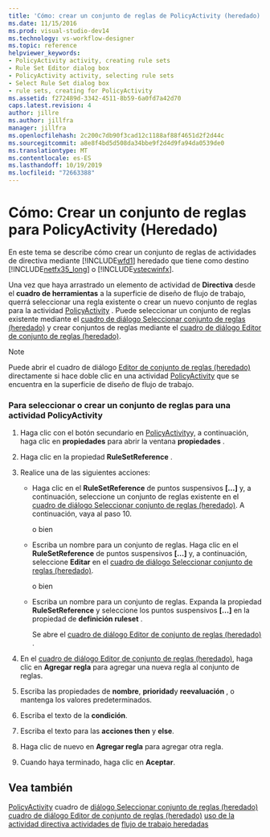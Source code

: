 ```yaml
---
title: 'Cómo: crear un conjunto de reglas de PolicyActivity (heredado) | Microsoft Docs'
ms.date: 11/15/2016
ms.prod: visual-studio-dev14
ms.technology: vs-workflow-designer
ms.topic: reference
helpviewer_keywords:
- PolicyActivity activity, creating rule sets
- Rule Set Editor dialog box
- PolicyActivity activity, selecting rule sets
- Select Rule Set dialog box
- rule sets, creating for PolicyActivity
ms.assetid: f272489d-3342-4511-8b59-6a0fd7a42d70
caps.latest.revision: 4
author: jillre
ms.author: jillfra
manager: jillfra
ms.openlocfilehash: 2c200c7db90f3cad12c1188af88f4651d2f2d44c
ms.sourcegitcommit: a8e8f4bd5d508da34bbe9f2d4d9fa94da0539de0
ms.translationtype: MT
ms.contentlocale: es-ES
ms.lasthandoff: 10/19/2019
ms.locfileid: "72663388"
---
```

# <a name="how-to-create-a-policyactivity-rule-set-legacy"></a>Cómo: Crear un conjunto de reglas para PolicyActivity (Heredado)
En este tema se describe cómo crear un conjunto de reglas de actividades de directiva mediante [!INCLUDE[wfd1](../includes/wfd1-md.md)] heredado que tiene como destino [!INCLUDE[netfx35_long](../includes/netfx35-long-md.md)] o [!INCLUDE[vstecwinfx](../includes/vstecwinfx-md.md)].

 Una vez que haya arrastrado un elemento de actividad de **Directiva** desde el **cuadro de herramientas** a la superficie de diseño de flujo de trabajo, querrá seleccionar una regla existente o crear un nuevo conjunto de reglas para la actividad [PolicyActivity](http://go.microsoft.com/fwlink?LinkID=65019) . Puede seleccionar un conjunto de reglas existente mediante el [cuadro de diálogo Seleccionar conjunto de reglas (heredado)](../workflow-designer/select-rule-set-dialog-box-legacy.md) y crear conjuntos de reglas mediante el [cuadro de diálogo Editor de conjunto de reglas (heredado)](../workflow-designer/rule-set-editor-dialog-box-legacy.md).

> [!NOTE]
> Puede abrir el cuadro de diálogo [Editor de conjunto de reglas (heredado)](../workflow-designer/rule-set-editor-dialog-box-legacy.md) directamente si hace doble clic en una actividad [PolicyActivity](http://go.microsoft.com/fwlink?LinkID=65019) que se encuentra en la superficie de diseño de flujo de trabajo.

### <a name="to-select-or-create-a-rule-set-for-a-policyactivity-activity"></a>Para seleccionar o crear un conjunto de reglas para una actividad PolicyActivity

1. Haga clic con el botón secundario en [PolicyActivity](http://go.microsoft.com/fwlink?LinkID=65019)y, a continuación, haga clic en **propiedades** para abrir la ventana **propiedades** .

2. Haga clic en la propiedad **RuleSetReference** .

3. Realice una de las siguientes acciones:

    - Haga clic en el **RuleSetReference** de puntos suspensivos **[...]** y, a continuación, seleccione un conjunto de reglas existente en el [cuadro de diálogo Seleccionar conjunto de reglas (heredado)](../workflow-designer/select-rule-set-dialog-box-legacy.md). A continuación, vaya al paso 10.

         o bien

    - Escriba un nombre para un conjunto de reglas. Haga clic en el **RuleSetReference** de puntos suspensivos **[...]** y, a continuación, seleccione **Editar** en el [cuadro de diálogo Seleccionar conjunto de reglas (heredado)](../workflow-designer/select-rule-set-dialog-box-legacy.md).

         o bien

    - Escriba un nombre para un conjunto de reglas. Expanda la propiedad **RuleSetReference** y seleccione los puntos suspensivos **[...]** en la propiedad de **definición ruleset** .

         Se abre el [cuadro de diálogo Editor de conjunto de reglas (heredado)](../workflow-designer/rule-set-editor-dialog-box-legacy.md) .

4. En el [cuadro de diálogo Editor de conjunto de reglas (heredado)](../workflow-designer/rule-set-editor-dialog-box-legacy.md), haga clic en **Agregar regla** para agregar una nueva regla al conjunto de reglas.

5. Escriba las propiedades de **nombre**, **prioridad**y **reevaluación** , o mantenga los valores predeterminados.

6. Escriba el texto de la **condición**.

7. Escriba el texto para las **acciones then** y **else**.

8. Haga clic de nuevo en **Agregar regla** para agregar otra regla.

9. Cuando haya terminado, haga clic en **Aceptar**.

## <a name="see-also"></a>Vea también
 [PolicyActivity](http://go.microsoft.com/fwlink?LinkID=65019) cuadro de [diálogo Seleccionar conjunto de reglas (heredado)](../workflow-designer/select-rule-set-dialog-box-legacy.md) [cuadro de diálogo Editor de conjunto de reglas (heredado)](../workflow-designer/rule-set-editor-dialog-box-legacy.md) [uso de la actividad directiva actividades de](http://go.microsoft.com/fwlink?LinkID=65004) [flujo de trabajo heredadas](../workflow-designer/legacy-workflow-activities.md)